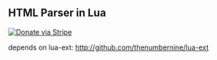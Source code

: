 ## HTML Parser in Lua

[![Donate via Stripe](https://img.shields.io/badge/Donate-Stripe-green.svg)](https://buy.stripe.com/00gbJZ0OdcNs9zi288)<br>

depends on lua-ext: http://github.com/thenumbernine/lua-ext
